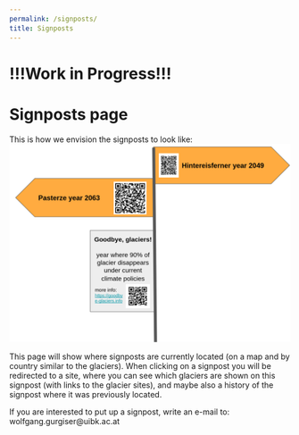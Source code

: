 ```yaml
---
permalink: /signposts/
title: Signposts
---
```

# !!!Work in Progress!!!

# Signposts page

This is how we envision the signposts to look like: 
<img src="/assets/images/signposts/prototype.png" alt="Signpost idea" style="width: 850px; height: auto;" />



<p>This page will show where signposts are currently located (on a map and by country similar to the glaciers). When clicking on a signpost you will be redirected to a site, where you can see which glaciers are shown on this signpost (with links to the glacier sites), and maybe also a history of the signpost where it was previously located.</p>

<p>If you are interested to put up a signpost, write an e-mail to: wolfgang.gurgiser@uibk.ac.at</p>




